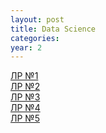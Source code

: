 ```yaml
---
layout: post
title: Data Science
categories: 
year: 2
---
```


[ЛР №1](https://disk.yandex.ru/d/VsQNJIaHLudzNQ)\
[ЛР №2](https://disk.yandex.ru/d/3I7Bin2LAlpeMQ)\
[ЛР №3](https://disk.yandex.ru/d/rBf1PhvKtK2GRQ)\
[ЛР №4](https://disk.yandex.ru/d/IwJwSJnaexJXSQ)\
[ЛР №5](https://disk.yandex.ru/d/wqa3sxJn9nq2cg)